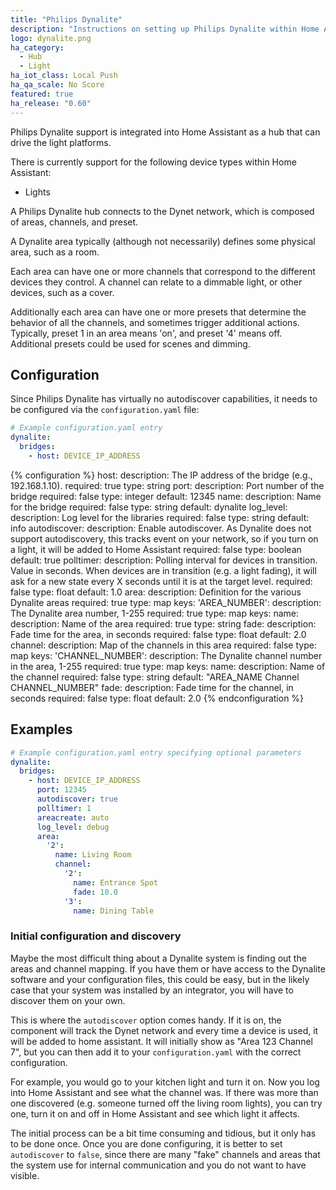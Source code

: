 ```yaml
---
title: "Philips Dynalite"
description: "Instructions on setting up Philips Dynalite within Home Assistant."
logo: dynalite.png
ha_category:
  - Hub
  - Light
ha_iot_class: Local Push
ha_qa_scale: No Score
featured: true
ha_release: "0.60"
---
```


Philips Dynalite support is integrated into Home Assistant as a hub that can drive the light platforms. 

There is currently support for the following device types within Home Assistant:

- Lights

A Philips Dynalite hub connects to the Dynet network, which is composed of areas, channels, and preset. 

A Dynalite area typically (although not necessarily) defines some physical area, such as a room. 

Each area can have one or more channels that correspond to the different devices they control. A channel can relate to a dimmable light, or other devices, such as a cover.

Additionally each area can have one or more presets that determine the behavior of all the channels, and sometimes trigger additional actions. Typically, preset 1 in an area means 'on', and preset '4' means off. Additional presets could be used for scenes and dimming.

## Configuration

Since Philips Dynalite has virtually no autodiscover capabilities, it needs to be configured via the `configuration.yaml` file:

```yaml
# Example configuration.yaml entry
dynalite:
  bridges:
    - host: DEVICE_IP_ADDRESS
```

{% configuration %}
host:
  description: The IP address of the bridge (e.g., 192.168.1.10).
  required: true
  type: string
port:
  description: Port number of the bridge
  required: false
  type: integer
  default: 12345
name:
  description: Name for the bridge
  required: false
  type: string
  default: dynalite
log_level:
  description: Log level for the libraries
  required: false
  type: string
  default: info
autodiscover:
  description: Enable autodiscover. As Dynalite does not support autodiscovery, this tracks event on your network, so if you turn on a light, it will be added to Home Assistant
  required: false
  type: boolean
  default: true
polltimer:
  description: Polling interval for devices in transition. Value in seconds. When devices are in transition (e.g. a light fading), it will ask for a new state every X seconds until it is at the target level.
  required: false
  type: float
  default: 1.0
area:
  description: Definition for the various Dynalite areas
  required: true
  type: map
  keys:
    'AREA_NUMBER':
      description: The Dynalite area number, 1-255
      required: true
      type: map
      keys:
        name:
          description: Name of the area
          required: true
          type: string
        fade:
          description: Fade time for the area, in seconds
          required: false
          type: float
          default: 2.0
        channel:
          description: Map of the channels in this area
          required: false
          type: map
          keys:
            'CHANNEL_NUMBER':
              description: The Dynalite channel number in the area, 1-255
              required: true
              type: map
              keys:
                name:
                  description: Name of the channel
                  required: false
                  type: string
                  default: \"AREA_NAME Channel CHANNEL_NUMBER\"
                fade:
                  description: Fade time for the channel, in seconds
                  required: false
                  type: float
                  default: 2.0
{% endconfiguration %}

## Examples

```yaml
# Example configuration.yaml entry specifying optional parameters
dynalite:
  bridges:
    - host: DEVICE_IP_ADDRESS
      port: 12345
      autodiscover: true
      polltimer: 1
      areacreate: auto
      log_level: debug
      area:
        '2':
          name: Living Room
          channel:
            '2': 
              name: Entrance Spot
              fade: 10.0
            '3': 
              name: Dining Table
```

### Initial configuration and discovery

Maybe the most difficult thing about a Dynalite system is finding out the areas and channel mapping. If you have them or have access to the Dynalite software and your configuration files, this could be easy,
but in the likely case that your system was installed by an integrator, you will have to discover them on your own.

This is where the `autodiscover` option comes handy. If it is on, the component will track the Dynet network and every time a device is used, it will be added to home assistant. It will initially show as "Area 123 Channel 7", but you can then add it to your `configuration.yaml` with the correct configuration.

For example, you would go to your kitchen light and turn it on. Now you log into Home Assistant and see what the channel was. If there was more than one discovered (e.g. someone turned off the living room lights), you can try one, turn it on and off in Home Assistant and see which light it affects.

The initial process can be a bit time consuming and tidious, but it only has to be done once. Once you are done configuring, it is better to set `autodiscover` to `false`, since there are many "fake" channels and areas that the system use for internal communication and you do not want to have visible.
